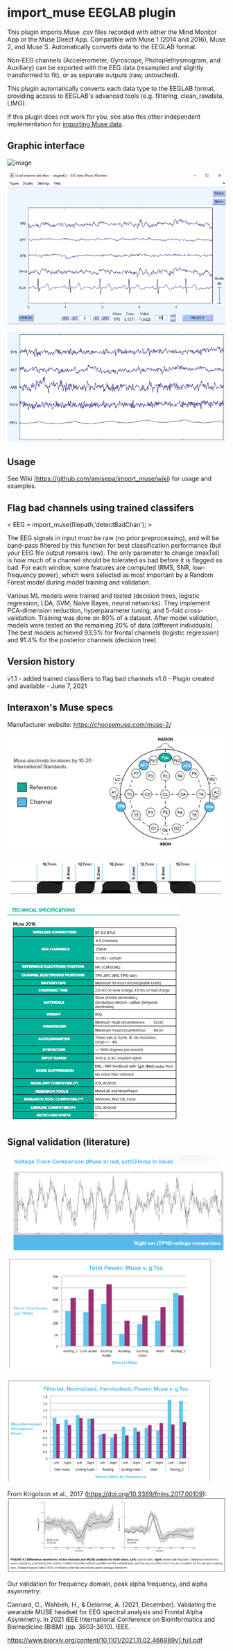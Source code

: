 # import_muse EEGLAB plugin

This plugin imports Muse .csv files recorded with either the Mind Monitor App or the Muse Direct App. Compatible with Muse 1 (2014 and 2016), Muse 2, and Muse S. Automatically converts data to the EEGLAB format. 

Non-EEG channels (Accelerometer, Gyroscope, Photoplethysmogram, and Auxiliary) can be exported with the EEG data (resampled and slightly transformed to fit), or as separate outputs (raw, untouched). 

This plugin automatically converts each data type to the EEGLAB format, providing access to EEGLAB's advanced tools (e.g. filtering, clean_rawdata, LIMO).

If this plugin does not work for you, see also this other independent implementation for [importing Muse data](https://github.com/sccn/eeglab_musemonitor_plugin).

## Graphic interface

![image](https://user-images.githubusercontent.com/58382227/120024250-bb6d2980-bfa3-11eb-9980-6f6b1b87161f.png)

![](https://github.com/amisepa/import_muse/blob/main/wiki/img30.png)

![](https://github.com/amisepa/import_muse/blob/main/wiki/img35.png)


## Usage

See Wiki (https://github.com/amisepa/import_muse/wiki) for usage and examples.

## Flag bad channels using trained classifers

< EEG = import_muse(filepath,'detectBadChan'); >

The EEG signals in input must be raw (no prior preprocessing), and will be band-pass filtered by this function for best classification performance (but your EEG file output remains raw). The only parameter to change (maxTol) is how much of a channel should be 
tolerated as bad before it is flagged as bad.
For each window, some features are computed (RMS, SNR, low-frequency power), which were selected as most important by a Random Forest model during model training and validation. 

Various ML models were trained and tested (decision trees, logistic regression, LDA, SVM, Naive Bayes, neural networks). They implement PCA-dimension reduction, hyperparameter tuning, and 5-fold cross-validation. Training was done on 80% of a dataset. After model validation, models were tested on the remaining 20% of data (different individuals). The best models achieved 93.5% for frontal channels (logistic regression) and 91.4% for the posterior channels (decision tree).

## Version history
v1.1 - added trained classifiers to flag bad channels
v1.0 - Plugin created and available - June 7, 2021

## Interaxon's Muse specs

Manufacturer website: https://choosemuse.com/muse-2/

![](https://github.com/amisepa/import_muse/blob/main/wiki/img27.png)

![](https://github.com/amisepa/import_muse/blob/main/wiki/img28.png)

![](https://github.com/amisepa/import_muse/blob/main/wiki/img29.png)

## Signal validation (literature)

![](https://github.com/amisepa/import_muse/blob/main/wiki/img31.png)

![](https://github.com/amisepa/import_muse/blob/main/wiki/img32.png)

![](https://github.com/amisepa/import_muse/blob/main/wiki/img33.png)

From Krigolson et al., 2017 (https://doi.org/10.3389/fnins.2017.00109): 
![](https://github.com/amisepa/import_muse/blob/main/wiki/img34.png)

Our validation for frequency domain, peak alpha frequency, and alpha asymmetry: 

Cannard, C., Wahbeh, H., & Delorme, A. (2021, December). Validating the wearable MUSE headset for EEG spectral analysis and Frontal Alpha Asymmetry. In 2021 IEEE International Conference on Bioinformatics and Biomedicine (BIBM) (pp. 3603-3610). IEEE.

https://www.biorxiv.org/content/10.1101/2021.11.02.466989v1.full.pdf
